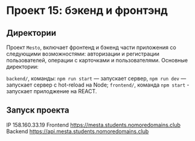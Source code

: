 # Проект 15: бэкенд и фронтэнд

## Директории

Проект `Mesto`, включает фронтенд и бэкенд части приложения со следующими возможностями: авторизации и регистрации пользователей, операции с карточками и пользователями. Основные директории:

`backend/`, команды: `npm run start` — запускает сервер, `npm run dev` — запускает сервер с hot-reload на Node;
`frontend/`, команда `npm start` - запускает прилоджение на REACT.

## Запуск проекта

IP 158.160.33.19
Frontend <https://mesta.students.nomoredomains.club>
Backend <https://api.mesta.students.nomoredomains.club>
